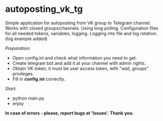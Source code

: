 # autoposting_vk_tg
Simple application for autoposting from VK group to Telegram channel. 
Works with closed groups/channels. 
Using long polling. 
Configuration files for all needed tokens, variables, logging.
Logging into file and log rotation. (log example added)


_Preparation:_

- Open config.ini and check what information you need to get.
- Create telegram bot and add it at your channel with admin rights.
- Obtain VK token, it must be user access token, with "wall, groups" privileges.
- Fill in **config.ini** correctly. 
  
_Start:_ 
- python main.py
- enjoy

**In case of errors - please, report bugs at 'Issues'. Thank you.**
